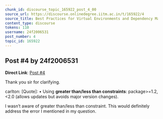 ```yaml
---
chunk_id: discourse_topic_165922_post_4_00
source_url: https://discourse.onlinedegree.iitm.ac.in/t/165922/4
source_title: Best Practices for Virtual Environments and Dependency Management in Python
content_type: discourse
tokens: 110
username: 24f2006531
post_number: 4
topic_id: 165922
---
```


## Post #4 by 24f2006531

**Direct Link**: [Post #4](https://discourse.onlinedegree.iitm.ac.in/t/165922/4)

Thank you sir for clarifying.

carlton:
[Quote]: 
• Using **greater than/less than constraints**: package&gt;=1.2,&lt;2.0 (allows updates but avoids major version changes).

I wasn’t aware of greater than/less than constraint. This would definitely address the error I mentioned in my question.
